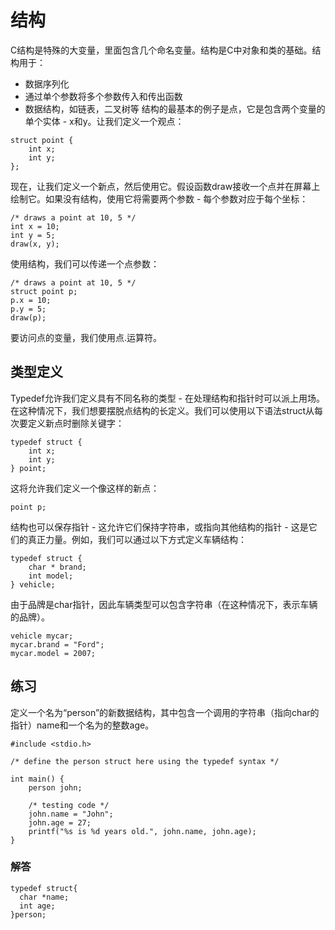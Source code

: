 ﻿# **结构**

C结构是特殊的大变量，里面包含几个命名变量。结构是C中对象和类的基础。结构用于：
  * 数据序列化
  * 通过单个参数将多个参数传入和传出函数
  * 数据结构，如链表，二叉树等
结构的最基本的例子是点，它是包含两个变量的单个实体 - x和y。让我们定义一个观点：

```
struct point {
    int x;
    int y;
};
```

现在，让我们定义一个新点，然后使用它。假设函数draw接收一个点并在屏幕上绘制它。如果没有结构，使用它将需要两个参数 - 每个参数对应于每个坐标：

```
/* draws a point at 10, 5 */
int x = 10;
int y = 5;
draw(x, y);
```

使用结构，我们可以传递一个点参数：

```
/* draws a point at 10, 5 */
struct point p;
p.x = 10;
p.y = 5;
draw(p);

```
要访问点的变量，我们使用点.运算符。

## **类型定义**

Typedef允许我们定义具有不同名称的类型 - 在处理结构和指针时可以派上用场。在这种情况下，我们想要摆脱点结构的长定义。我们可以使用以下语法struct从每次要定义新点时删除关键字：

```
typedef struct {
    int x;
    int y;
} point;
```

这将允许我们定义一个像这样的新点：

```
point p;
```

结构也可以保存指针 - 这允许它们保持字符串，或指向其他结构的指针 - 这是它们的真正力量。例如，我们可以通过以下方式定义车辆结构：

```
typedef struct {
    char * brand;
    int model;
} vehicle;
```

由于品牌是char指针，因此车辆类型可以包含字符串（在这种情况下，表示车辆的品牌）。

```
vehicle mycar;
mycar.brand = "Ford";
mycar.model = 2007;
```

## **练习**

定义一个名为“person”的新数据结构，其中包含一个调用的字符串（指向char的指针）name和一个名为的整数age。

```
#include <stdio.h>

/* define the person struct here using the typedef syntax */

int main() {
    person john;

    /* testing code */
    john.name = "John";
    john.age = 27;
    printf("%s is %d years old.", john.name, john.age);
}
```

### **解答**
```
typedef struct{
  char *name;
  int age;
}person;
```